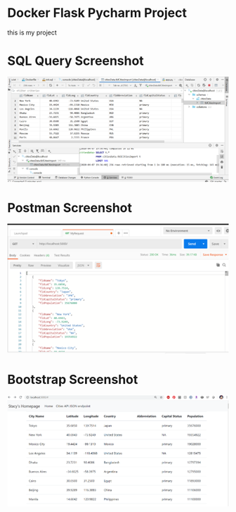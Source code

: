 # Docker Flask Pycharm Project
this is my project

# SQL Query Screenshot
![query](screenshot/query.PNG)

# Postman Screenshot
![postman](screenshot/postman.PNG)

# Bootstrap Screenshot
![bootstrap](screenshot/BootstrapProj.png)